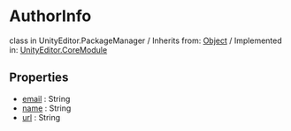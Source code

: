 # AuthorInfo
class in UnityEditor.PackageManager
 / Inherits from: <a href="https://docs.unity3d.com/6000.0/Documentation/ScriptReference/Object.html">Object</a> / Implemented in: <a href="https://docs.unity3d.com/6000.0/Documentation/ScriptReference/UnityEditor.CoreModule.html">UnityEditor.CoreModule</a>
## Properties
- <a href="https://docs.unity3d.com/6000.0/Documentation/ScriptReference/AuthorInfo-email.html">email</a> : String
- <a href="https://docs.unity3d.com/6000.0/Documentation/ScriptReference/AuthorInfo-name.html">name</a> : String
- <a href="https://docs.unity3d.com/6000.0/Documentation/ScriptReference/AuthorInfo-url.html">url</a> : String
